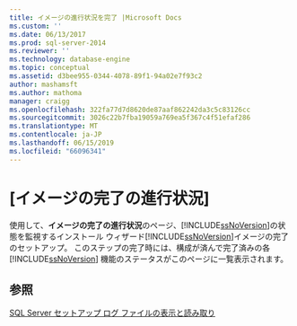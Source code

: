 ```yaml
---
title: イメージの進行状況を完了 |Microsoft Docs
ms.custom: ''
ms.date: 06/13/2017
ms.prod: sql-server-2014
ms.reviewer: ''
ms.technology: database-engine
ms.topic: conceptual
ms.assetid: d3bee955-0344-4078-89f1-94a02e7f93c2
author: mashamsft
ms.author: mathoma
manager: craigg
ms.openlocfilehash: 322fa77d7d8620de87aaf862242da3c5c83126cc
ms.sourcegitcommit: 3026c22b7fba19059a769ea5f367c4f51efaf286
ms.translationtype: MT
ms.contentlocale: ja-JP
ms.lasthandoff: 06/15/2019
ms.locfileid: "66096341"
---
```

# <a name="complete-image-progress"></a>[イメージの完了の進行状況]
  使用して、**イメージの完了の進行状況**のページ、[!INCLUDE[ssNoVersion](../../includes/ssnoversion-md.md)]の状態を監視するインストール ウィザード[!INCLUDE[ssNoVersion](../../includes/ssnoversion-md.md)]イメージの完了のセットアップ。 このステップの完了時には、構成が済んで完了済みの各 [!INCLUDE[ssNoVersion](../../includes/ssnoversion-md.md)] 機能のステータスがこのページに一覧表示されます。  
  
## <a name="see-also"></a>参照  
 [SQL Server セットアップ ログ ファイルの表示と読み取り](../../database-engine/install-windows/view-and-read-sql-server-setup-log-files.md)  
  
  
